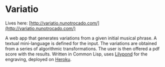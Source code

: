 # Variatio

Lives here: [http://variatio.nunotrocado.com/](http://variatio.nunotrocado.com/)

A web app that generates variations from a given initial musical phrase. A textual mini-language is defined for the input. The variations are obtained from a series of algorithmic transformations. The user is then offered a pdf score with the results. Written in Common Lisp, uses [Lilypond](http://lilypond.org/) for the engraving, deployed on [Heroku](https://www.heroku.com/).